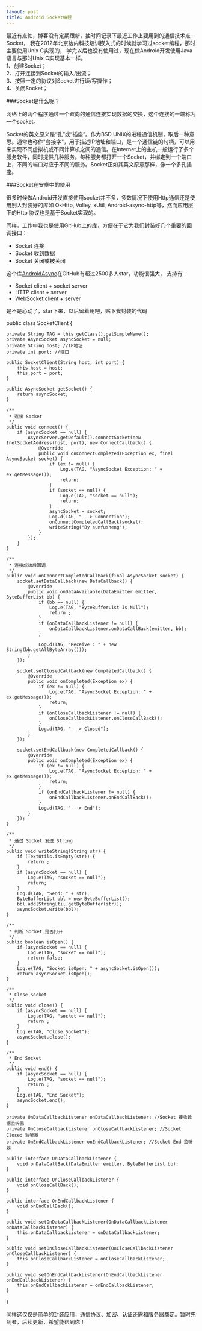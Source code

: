 ```yaml
---
layout: post
title: Android Socket编程
---
```


最近有点忙，博客没有定期跟新，抽时间记录下最近工作上要用到的通信技术点－Socket，
我在2012年北京达内科技培训嵌入式的时候就学习过socket编程，那时主要使用Unix C实现的，
学完以后也没有使用过，现在做Android开发使用Java语言与那时Unix C实现基本一样。<br/>
1、创建Socket；<br/>
2、打开连接到Socket的输入/出流；<br/>
3、按照一定的协议对Socket进行读/写操作；<br/>
4、关闭Socket；<br/>

###Socket是什么呢？

网络上的两个程序通过一个双向的通信连接实现数据的交换，这个连接的一端称为一个socket。

Socket的英文原义是“孔”或“插座”。作为BSD UNIX的进程通信机制，取后一种意思。通常也称作"套接字"，用于描述IP地址和端口，是一个通信链的句柄，可以用来实现不同虚拟机或不同计算机之间的通信。在Internet上的主机一般运行了多个服务软件，同时提供几种服务。每种服务都打开一个Socket，并绑定到一个端口上，不同的端口对应于不同的服务。Socket正如其英文原意那样，像一个多孔插座。

###Socket在安卓中的使用

很多时候做Android开发直接使用socket并不多，多数情况下使用Http通信还是使用别人封装好的库如
OkHttp, Volley, xUtil, Android-async-http等，然而应用层下的Http 协议也是基于Socket实现的。

同样，工作中我也是使用GitHub上的库，方便在于它为我们封装好几个重要的回调接口：

* Socket 连接
* Socket 收到数据
* Socket 关闭或被关闭

这个库[AndroidAsync](https://github.com/koush/AndroidAsync)在GitHub有超过2500多人star，功能很强大，
支持有：

* Socket client + socket server
* HTTP client + server
* WebSocket client + server

是不是心动了，star下来，以后留着用吧，贴下我封装的代码

public class SocketClient {

    private String TAG = this.getClass().getSimpleName();
    private AsyncSocket asyncSocket = null;
    private String host; //IP地址
    private int port; //端口

    public SocketClient(String host, int port) {
        this.host = host;
        this.port = port;
    }

    public AsyncSocket getSocket() {
        return asyncSocket;
    }

    /**
     * 连接 Socket
     */
    public void connect() {
        if (asyncSocket == null) {
            AsyncServer.getDefault().connectSocket(new InetSocketAddress(host, port), new ConnectCallback() {
                @Override
                public void onConnectCompleted(Exception ex, final AsyncSocket socket) {
                    if (ex != null) {
                        Log.e(TAG, "AsyncSocket Exception: " + ex.getMessage());
                        return;
                    }
                    if (socket == null) {
                        Log.e(TAG, "socket == null");
                        return;
                    }
                    asyncSocket = socket;
                    Log.d(TAG, "---> Connection");
                    onConnectCompletedCallBack(socket);
                    writeString("By sunfusheng");
                }
            });
        }
    }

    /**
     * 连接成功后回调
     */
    public void onConnectCompletedCallBack(final AsyncSocket socket) {
        socket.setDataCallback(new DataCallback() {
            @Override
            public void onDataAvailable(DataEmitter emitter, ByteBufferList bb) {
                if (bb == null) {
                    Log.e(TAG, "ByteBufferList Is Null");
                    return ;
                }
                if (onDataCallbackListener != null) {
                    onDataCallbackListener.onDataCallBack(emitter, bb);
                }

                Log.d(TAG, "Receive : " + new String(bb.getAllByteArray()));
            }
        });

        socket.setClosedCallback(new CompletedCallback() {
            @Override
            public void onCompleted(Exception ex) {
                if (ex != null) {
                    Log.e(TAG, "AsyncSocket Exception: " + ex.getMessage());
                    return;
                }
                if (onCloseCallbackListener != null) {
                    onCloseCallbackListener.onCloseCallBack();
                }
                Log.d(TAG, "---> Closed");
            }
        });

        socket.setEndCallback(new CompletedCallback() {
            @Override
            public void onCompleted(Exception ex) {
                if (ex != null) {
                    Log.e(TAG, "AsyncSocket Exception: " + ex.getMessage());
                    return;
                }
                if (onEndCallbackListener != null) {
                    onEndCallbackListener.onEndCallBack();
                }
                Log.d(TAG, "---> End");
            }
        });
    }

    /**
     * 通过 Socket 发送 String
     */
    public void writeString(String str) {
        if (TextUtils.isEmpty(str)) {
            return ;
        }
        if (asyncSocket == null) {
            Log.e(TAG, "socket == null");
            return;
        }
        Log.d(TAG, "Send: " + str);
        ByteBufferList bbl = new ByteBufferList();
        bbl.add(StringUtil.getByteBuffer(str));
        asyncSocket.write(bbl);
    }

    /**
     * 判断 Socket 是否打开
     */
    public boolean isOpen() {
        if (asyncSocket == null) {
            Log.e(TAG, "socket == null");
            return false;
        }
        Log.e(TAG, "Socket isOpen: " + asyncSocket.isOpen());
        return asyncSocket.isOpen();
    }

    /**
     * Close Socket
     */
    public void close() {
        if (asyncSocket == null) {
            Log.e(TAG, "socket == null");
            return ;
        }
        Log.e(TAG, "Close Socket");
        asyncSocket.close();
    }

    /**
     * End Socket
     */
    public void end() {
        if (asyncSocket == null) {
            Log.e(TAG, "socket == null");
            return ;
        }
        Log.e(TAG, "End Socket");
        asyncSocket.end();
    }

    private OnDataCallbackListener onDataCallbackListener; //Socket 接收数据监听器
    private OnCloseCallbackListener onCloseCallbackListener; //Socket Closed 监听器
    private OnEndCallbackListener onEndCallbackListener; //Socket End 监听器

    public interface OnDataCallbackListener {
        void onDataCallBack(DataEmitter emitter, ByteBufferList bb);
    }

    public interface OnCloseCallbackListener {
        void onCloseCallBack();
    }

    public interface OnEndCallbackListener {
        void onEndCallBack();
    }

    public void setOnDataCallbackListener(OnDataCallbackListener onDataCallbackListener) {
        this.onDataCallbackListener = onDataCallbackListener;
    }

    public void setOnCloseCallbackListener(OnCloseCallbackListener onCloseCallbackListener) {
        this.onCloseCallbackListener = onCloseCallbackListener;
    }

    public void setOnEndCallbackListener(OnEndCallbackListener onEndCallbackListener) {
        this.onEndCallbackListener = onEndCallbackListener;
    }
}

同样这仅仅是简单的封装应用，通信协议、加密、认证还需和服务器商定。暂时先到者，后续更新，希望能帮到你！


